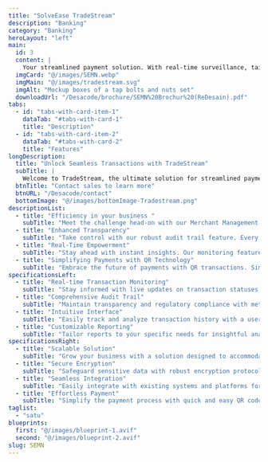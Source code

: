 ```yaml
---
title: "SolveEase TradeStream"
description: "Banking"
category: "Banking"
heroLayout: "left"
main:
  id: 3
  content: |
    Your streamlined payment solution. With real-time surveillance, tailored insights, and fortified security, TradeStream simplifies transactions for customers and boosts efficiency for merchants. Experience seamless integration and effortless payments with TradeStream.
  imgCard: "@/images/SEMN.webp"
  imgMain: "@/images/tradestream.svg"
  imgAlt: "Mockup boxes of a tap bolts and nuts set"
  downloadUrl: "/Desacode/brochure/SEMN%20Brochur%20(ReDesain).pdf"
tabs:
  - id: "tabs-with-card-item-1"
    dataTab: "#tabs-with-card-1"
    title: "Description"
  - id: "tabs-with-card-item-2"
    dataTab: "#tabs-with-card-2"
    title: "Features"
longDescription:
  title: "Unlock Seamless Transactions with TradeStream"
  subTitle: |
    Welcome to TradeStream, the ultimate solution for streamlined payment management. Seamlessly integrating cutting-edge technology with user-friendly features, TradeStream is here to revolutionize how you manage your transactions. Explore the key features and benefits below to discover the power of TradeStream.
  btnTitle: "Contact sales to learn more"
  btnURL: "/Desacode/contact"
  bottomImage: "@/images/bottomImage-Tradestream.png"
descriptionList:
  - title: "Efficiency in your business "
    subTitle: "Meet the challenge head-on with our Merchant Management app. In today's fast-paced digital world, meeting payment demands is tough, but fear not. Our solution streamlines your business operations, offering intuitive features to manage inventory, orders, and customers efficiently. Tailored payment options, from traditional POS to cutting-edge SoftPOS and QR-based transactions, simplify complexity and elevate efficiency."
  - title: "Enhanced Transparency"
    subTitle: "Take control with our robust audit trail feature. Every transaction and modification is meticulously logged for peace of mind and compliance. Our user-friendly interface makes tracking and analyzing transaction history effortless, ensuring transparency and accountability are always accessible."
  - title: "Real-Time Empowerment"
    subTitle: "Stay ahead with instant insights. Our monitoring feature keeps you informed and in command, facilitating seamless operations around the clock. With live updates and intuitive interfaces, track performance, identify irregularities, and take proactive measures effortlessly. Experience the transformative power of real-time monitoring for smarter, faster decisions."
  - title: "Simplifying Payments with QR Technology"
    subTitle: "Embrace the future of payments with QR transactions. Simply scan, pay, and go – it's that easy. Enjoy the convenience and security of QR technology for effortless transactions, whether in-store or on the move. Bid farewell to cash and cards, and welcome the simplicity of QR transactions."
specificationsLeft:
  - title: "Real-time Transaction Monitoring"
    subTitle: "Stay informed with live updates on transaction statuses for seamless operations."
  - title: "Comprehensive Audit Trail"
    subTitle: "Maintain transparency and regulatory compliance with meticulous recording of every transaction and change."
  - title: "Intuitive Interface"
    subTitle: "Easily track and analyze transaction history with a user-friendly interface."
  - title: "Customizable Reporting"
    subTitle: "Tailor reports to your specific needs for insightful analysis and decision-making."
specificationsRight:
  - title: "Scalable Solution"
    subTitle: "Grow your business with a solution designed to accommodate increasing transaction volumes effortlessly."
  - title: "Secure Encryption"
    subTitle: "Safeguard sensitive data with robust encryption protocols for peace of mind."
  - title: "Seamless Integration"
    subTitle: "Easily integrate with existing systems and platforms for enhanced efficiency and productivity."
  - title: "Effortless Payment"
    subTitle: "Simplify the payment process with quick and easy QR code scanning, eliminating the need for physical cash or cards."
taglist: 
  - "satu"
blueprints:
  first: "@/images/blueprint-1.avif"
  second: "@/images/blueprint-2.avif"
slug: SEMN    
---
```

